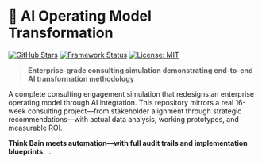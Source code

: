 # 🧠 AI Operating Model Transformation

[![GitHub Stars](https://img.shields.io/github/stars/IVG12377/AI_Operating_Model_Transformation?style=social)](https://github.com/IVG12377/AI_Operating_Model_Transformation)
[![Framework Status](https://img.shields.io/badge/Framework-Production%20Ready-brightgreen)](https://github.com/IVG12377/AI_Operating_Model_Transformation)
[![License: MIT](https://img.shields.io/badge/License-MIT-blue.svg)](https://opensource.org/licenses/MIT)

> **Enterprise-grade consulting simulation demonstrating end-to-end AI transformation methodology**

A complete consulting engagement simulation that redesigns an enterprise operating model through AI integration. This repository mirrors a real 16-week consulting project—from stakeholder alignment through strategic recommendations—with actual data analysis, working prototypes, and measurable ROI.

**Think Bain meets automation—with full audit trails and implementation blueprints.**
...